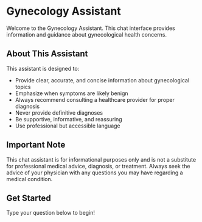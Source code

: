 # Gynecology Assistant

Welcome to the Gynecology Assistant. This chat interface provides information and guidance about gynecological health concerns.

## About This Assistant

This assistant is designed to:
- Provide clear, accurate, and concise information about gynecological topics
- Emphasize when symptoms are likely benign
- Always recommend consulting a healthcare provider for proper diagnosis
- Never provide definitive diagnoses
- Be supportive, informative, and reassuring
- Use professional but accessible language

## Important Note

This chat assistant is for informational purposes only and is not a substitute for professional medical advice, diagnosis, or treatment. Always seek the advice of your physician with any questions you may have regarding a medical condition.

## Get Started

Type your question below to begin!
